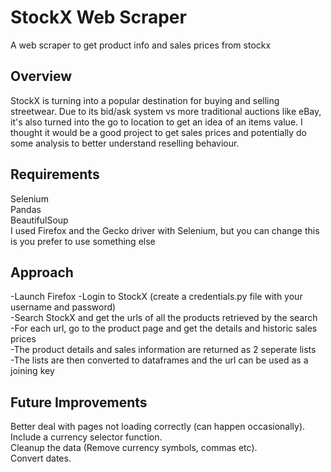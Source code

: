 # StockX Web Scraper
A web scraper to get product info and sales prices from stockx

## Overview
StockX is turning into a popular destination for buying and selling streetwear. Due to its bid/ask system vs more traditional auctions like eBay, it's also turned into the go to location to get an idea of an items value. I thought it would be a good project to get sales prices and potentially do some analysis to better understand reselling behaviour.

## Requirements
Selenium  
Pandas  
BeautifulSoup  
I used Firefox and the Gecko driver with Selenium, but you can change this is you prefer to use something else  

## Approach
-Launch Firefox
-Login to StockX (create a credentials.py file with your username and password)  
-Search StockX and get the urls of all the products retrieved by the search  
-For each url, go to the product page and get the details and historic sales prices  
-The product details and sales information are returned as 2 seperate lists  
-The lists are then converted to dataframes and the url can be used as a joining key  

## Future Improvements
Better deal with pages not loading correctly (can happen occasionally).  
Include a currency selector function.  
Cleanup the data (Remove currency symbols, commas etc).  
Convert dates.

